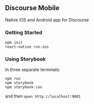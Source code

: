 Discourse Mobile
---

Native iOS and Android app for Discourse

### Getting Started

```
npm init
react-native run-ios
```


### Using Storybook

In three separate terminals:

```
npm run
npm storybook
npm storybook-ios
```

and then `open http://localhost:9001`
